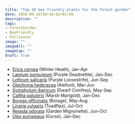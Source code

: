 ```yaml
---
title: "Top 10 bee friendly plants for the forest garden"
date: 2018-09-25T10:44:01+01:00
description: ""
tags: 
- ForestGarden
- BeeFriendly
- Pollinator
image: ""
imageAlt: ""
imageCap: ""
draft: true
---
```


* [Erica carnea](https://www.rhs.org.uk/Plants/89384/i-Erica-carnea-i-Loughrigg/Details) (Winter Heath), Jan-Apr
* [Lamium purpureum](https://pfaf.org/user/Plant.aspx?LatinName=Lamium+purpureum) (Purple Deadnettle), Jan-Dec
* [Lythrum salicaria](https://pfaf.org/user/Plant.aspx?LatinName=Lythrum+salicaria) (Purple Loosestrife), Jun-Sep
* [Glechoma hederacea](https://pfaf.org/user/Plant.aspx?LatinName=Glechoma+hederacea) (Alefoot), Mar-Jun
* [Symphytum ibericum](https://www.rhs.org.uk/Plants/75444/i-Symphytum-ibericum-i/Details) (Dwarf Comfrey), May-Sep
* [Caltha palustris](https://pfaf.org/user/Plant.aspx?LatinName=Caltha+palustris) (Marsh Marigold), Jan-Dec
* [Borago officinalis](https://pfaf.org/user/Plant.aspx?LatinName=Borago+officinalis) (Borage), May-Aug
* [Linaria vulgaris](https://pfaf.org/user/Plant.aspx?LatinName=Linaria+vulgaris) (Toadflax), Jul-Oct
* [Reseda odorata](https://www.rhs.org.uk/Plants/82322/i-Reseda-odorata-i/Details) (Garden Mignonette), Jun-Oct
* [Ulex europeaus](https://pfaf.org/user/Plant.aspx?LatinName=Ulex+europaeus) (Gorse), Jan-Dec

